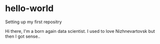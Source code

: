 # hello-world
Setting up my first repositry

Hi there,
I'm a born again data scientist. I used to love Nizhnevartovsk but then I got sense..
